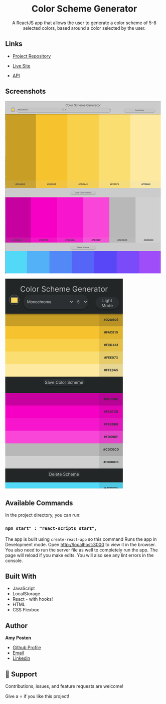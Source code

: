 <h1 align="center">Color Scheme Generator</h1>

<p align="center">A ReactJS app that allows the user to generate a color scheme of 5-8 selected colors, based around a color selected by the user. </p>

## Links

- [Project Repository](https://github.com/aeposten/color-scheme-generator-react "Color Scheme Generator Repo")

- [Live Site](https://color-scheme-react.netlify.app/ "Live View")

- [API](https://www.thecolorapi.com/ "The Color API")

## Screenshots

![Desktop](/screenshots/screenshotDesktop.png "Desktop")

![Mobile](/screenshots/screenshotMobile.png)


## Available Commands

In the project directory, you can run:

### `npm start" : "react-scripts start"`,

The app is built using `create-react-app` so this command Runs the app in Development mode. Open [http://localhost:3000](http://localhost:3000) to view it in the browser. You also need to run the server file as well to completely run the app. The page will reload if you make edits.
You will also see any lint errors in the console.


## Built With

- JavaScript
- LocalStorage
- React - with hooks!
- HTML
- CSS Flexbox

## Author

**Amy Posten**

- [Github Profile](https://github.com/aeposten "Amy Posten")
- [Email](mailto:amy@amyposten.op?subject=Project )
- [Linkedin](https://www.linkedin.com/in/aeposten/ "Connect On Linkedin")

## 🤝 Support

Contributions, issues, and feature requests are welcome!

Give a ⭐️ if you like this project!